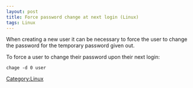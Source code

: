 ```yaml
---
layout: post 
title: Force password change at next login (Linux)
tags: Linux
---
```


When creating a new user it can be necessary to force the user to change
the password for the temporary password given out.

To force a user to change their password upon their next login:

    chage -d 0 user

[Category:Linux](Category:Linux "wikilink")
